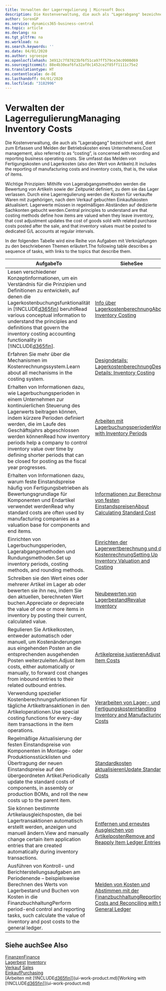 ```yaml
---
title: Verwalten der Lagerregulierung | Microsoft Docs
description: Die Kostenverwaltung, die auch als "Lagerabgang" bezeichnet wird, dient zum Erfassen und Melden der Betriebskosten eines Unternehmens. Sie umfasst das Melden von Fertigungskosten und Lagerkosten (also den Wert von Artikeln).
author: SorenGP
ms.service: dynamics365-business-central
ms.topic: article
ms.devlang: na
ms.tgt_pltfrm: na
ms.workload: na
ms.search.keywords: ''
ms.date: 04/01/2020
ms.author: sgroespe
ms.openlocfilehash: 34912c7f87823bf6f51ca97ff579ce34c0900d69
ms.sourcegitcommit: 88e4b30eaf6fa32af0c1452ce2f85ff1111c75e2
ms.translationtype: HT
ms.contentlocale: de-DE
ms.lasthandoff: 04/01/2020
ms.locfileid: "3182996"
---
```

# <a name="managing-inventory-costs"></a><span data-ttu-id="faa23-104">Verwalten der Lagerregulierung</span><span class="sxs-lookup"><span data-stu-id="faa23-104">Managing Inventory Costs</span></span>
<span data-ttu-id="faa23-105">Die Kostenverwaltung, die auch als "Lagerabgang" bezeichnet wird, dient zum Erfassen und Melden der Betriebskosten eines Unternehmens.</span><span class="sxs-lookup"><span data-stu-id="faa23-105">Cost management, also referred to as “costing”, is concerned with recording and reporting business operating costs.</span></span> <span data-ttu-id="faa23-106">Sie umfasst das Melden von Fertigungskosten und Lagerkosten (also den Wert von Artikeln).</span><span class="sxs-lookup"><span data-stu-id="faa23-106">It includes the reporting of manufacturing costs and inventory costs, that is, the value of items.</span></span>   

<span data-ttu-id="faa23-107">Wichtige Prinzipien: Mithilfe von Lagerabgangsmethoden werden die Bewertung von Artikeln sowie der Zeitpunkt definiert, zu dem sie das Lager verlassen. Durch eine Lagerregulierung werden die Kosten für verkaufte Waren mit zugehörigen, nach dem Verkauf gebuchten Einkaufskosten aktualisiert. Lagerwerte müssen in regelmäßigen Abständen auf dedizierte Sachkonten gebucht werden.</span><span class="sxs-lookup"><span data-stu-id="faa23-107">Central principles to understand are that costing methods define how items are valued when they leave inventory, that cost adjustment updates the cost of goods sold with related purchase costs posted after the sale, and that inventory values must be posted to dedicated G/L accounts at regular intervals.</span></span>

<span data-ttu-id="faa23-108">In der folgenden Tabelle wird eine Reihe von Aufgaben mit Verknüpfungen zu den beschriebenen Themen erläutert.</span><span class="sxs-lookup"><span data-stu-id="faa23-108">The following table describes a sequence of tasks, with links to the topics that describe them.</span></span>

|<span data-ttu-id="faa23-109">**Aufgabe**</span><span class="sxs-lookup"><span data-stu-id="faa23-109">**To**</span></span>|<span data-ttu-id="faa23-110">**Siehe**</span><span class="sxs-lookup"><span data-stu-id="faa23-110">**See**</span></span>|  
|------------|-------------|  
|<span data-ttu-id="faa23-111">Lesen verschiedener Konzeptinformationen, um ein Verständnis für die Prinzipien und Definitionen zu entwickeln, auf denen die Lagerkostenbuchungsfunktionalität in [!INCLUDE[d365fin](includes/d365fin_md.md)] beruht</span><span class="sxs-lookup"><span data-stu-id="faa23-111">Read various conceptual information to understand the principles and definitions that govern the inventory costing accounting functionality in [!INCLUDE[d365fin](includes/d365fin_md.md)].</span></span>|[<span data-ttu-id="faa23-112">Info über Lagerkostenberechnung</span><span class="sxs-lookup"><span data-stu-id="faa23-112">About Inventory Costing</span></span>](finance-learn-about-costing.md)|  
|<span data-ttu-id="faa23-113">Erfahren Sie mehr über die Mechanismen im Kostenrechnungssystem.</span><span class="sxs-lookup"><span data-stu-id="faa23-113">Learn about all mechanisms in the costing system.</span></span>|[<span data-ttu-id="faa23-114">Designdetails: Lagerkostenberechnung</span><span class="sxs-lookup"><span data-stu-id="faa23-114">Design Details: Inventory Costing</span></span>](design-details-inventory-costing.md)|
|<span data-ttu-id="faa23-115">Erhalten von Informationen dazu, wie Lagerbuchungsperioden in einem Unternehmen zur kontinuierlichen Steuerung des Lagerwerts beitragen können, indem kürzere Perioden definiert werden, die im Laufe des Geschäftsjahrs abgeschlossen werden können</span><span class="sxs-lookup"><span data-stu-id="faa23-115">Read how inventory periods help a company to control inventory value over time by defining shorter periods that can be closed for posting as the fiscal year progresses.</span></span>|[<span data-ttu-id="faa23-116">Arbeiten mit Lagerbuchungsperioden</span><span class="sxs-lookup"><span data-stu-id="faa23-116">Work with Inventory Periods</span></span>](finance-how-to-work-with-inventory-periods.md)|
|<span data-ttu-id="faa23-117">Erhalten von Informationen dazu, warum feste Einstandspreise häufig von Fertigungsbetrieben als Bewertungsgrundlage für Komponenten und Endartikel verwendet werden</span><span class="sxs-lookup"><span data-stu-id="faa23-117">Read why standard costs are often used by manufacturing companies as a valuation base for components and end items.</span></span>|[<span data-ttu-id="faa23-118">Informationen zur Berechnung von festen Einstandspreisen</span><span class="sxs-lookup"><span data-stu-id="faa23-118">About Calculating Standard Cost</span></span>](finance-about-calculating-standard-cost.md)|
|<span data-ttu-id="faa23-119">Einrichten von Lagerbuchungsperioden, Lagerabgangsmethoden und Rundungsmethoden.</span><span class="sxs-lookup"><span data-stu-id="faa23-119">Set up inventory periods, costing methods, and rounding methods.</span></span>|[<span data-ttu-id="faa23-120">Einrichten der Lagerwertberechnung und der Kostenrechnung</span><span class="sxs-lookup"><span data-stu-id="faa23-120">Setting Up Inventory Valuation and Costing</span></span>](finance-set-up-inventory-valuation-and-costing.md)|
|<span data-ttu-id="faa23-121">Schreiben sie den Wert eines oder mehrerer Artikel im Lager ab oder bewerten sie ihn neu, indem Sie den aktuellen, berechneten Wert buchen.</span><span class="sxs-lookup"><span data-stu-id="faa23-121">Appreciate or depreciate the value of one or more items in inventory by posting their current, calculated value.</span></span>|[<span data-ttu-id="faa23-122">Neubewerten von Lagerbestand</span><span class="sxs-lookup"><span data-stu-id="faa23-122">Revalue Inventory</span></span>](inventory-how-revalue-inventory.md)|
|<span data-ttu-id="faa23-123">Regulieren Sie Artikelkosten, entweder automatisch oder manuell, um Kostenänderungen aus eingehenden Posten an die entsprechenden ausgehenden Posten weiterzuleiten.</span><span class="sxs-lookup"><span data-stu-id="faa23-123">Adjust item costs, either automatically or manually, to forward cost changes from inbound entries to their related outbound entries.</span></span>|[<span data-ttu-id="faa23-124">Artikelpreise justieren</span><span class="sxs-lookup"><span data-stu-id="faa23-124">Adjust Item Costs</span></span>](inventory-how-adjust-item-costs.md)|
|<span data-ttu-id="faa23-125">Verwendung spezieller Kostenberechnungsfunktionen für tägliche Artikeltransaktionen in den Artikeloperationen.</span><span class="sxs-lookup"><span data-stu-id="faa23-125">Use special costing functions for every-day item transactions in the item operations.</span></span>|[<span data-ttu-id="faa23-126">Verarbeiten von Lager- und Fertigungskosten</span><span class="sxs-lookup"><span data-stu-id="faa23-126">Handling Inventory and Manufacturing Costs</span></span>](finance-handle-inventory-and-manufacturing-costs.md)|  
|<span data-ttu-id="faa23-127">Regelmäßige Aktualisierung der festen Einstandspreise von Komponenten in Montage- oder Produktionsstücklisten und Übertragung der neuen Einstandspreise auf den übergeordneten Artikel.</span><span class="sxs-lookup"><span data-stu-id="faa23-127">Periodically update the standard costs of components, in assembly or production BOMs, and roll the new costs up to the parent item.</span></span>|[<span data-ttu-id="faa23-128">Standardkosten aktualisieren</span><span class="sxs-lookup"><span data-stu-id="faa23-128">Update Standard Costs</span></span>](finance-how-to-update-standard-costs.md)|
|<span data-ttu-id="faa23-129">Sie können bestimmte Artikelausgleichsposten, die bei Lagertransaktionen automatisch erstellt werden, anzeigen und manuell ändern.</span><span class="sxs-lookup"><span data-stu-id="faa23-129">View and manually change certain item application entries that are created automatically during inventory transactions.</span></span>|[<span data-ttu-id="faa23-130">Entfernen und erneutes Ausgleichen von Artikelposten</span><span class="sxs-lookup"><span data-stu-id="faa23-130">Remove and Reapply Item Ledger Entries</span></span>](finance-how-to-remove-and-reapply-item-entries.md)|
|<span data-ttu-id="faa23-131">Ausführen von Kontroll- und Berichterstellungsaufgaben am Periodenende – beispielsweise Berechnen des Werts von Lagerbestand und Buchen von Kosten in die Finanzbuchhaltung</span><span class="sxs-lookup"><span data-stu-id="faa23-131">Perform period-end control and reporting tasks, such calculate the value of inventory and post costs to the general ledger.</span></span>|[<span data-ttu-id="faa23-132">Melden von Kosten und Abstimmen mit der Finanzbuchhaltung</span><span class="sxs-lookup"><span data-stu-id="faa23-132">Reporting Costs and Reconciling with the General Ledger</span></span>](finance-report-costs-and-reconcile-with-the-general-ledger.md)|

## <a name="see-also"></a><span data-ttu-id="faa23-133">Siehe auch</span><span class="sxs-lookup"><span data-stu-id="faa23-133">See Also</span></span>  
 [<span data-ttu-id="faa23-134">Finanzen</span><span class="sxs-lookup"><span data-stu-id="faa23-134">Finance</span></span>](finance.md)  
 <span data-ttu-id="faa23-135">[Lagerbest](inventory-manage-inventory.md) </span><span class="sxs-lookup"><span data-stu-id="faa23-135">[Inventory](inventory-manage-inventory.md) </span></span>  
 <span data-ttu-id="faa23-136">[Verkauf](sales-manage-sales.md) </span><span class="sxs-lookup"><span data-stu-id="faa23-136">[Sales](sales-manage-sales.md) </span></span>  
 [<span data-ttu-id="faa23-137">Einkauf</span><span class="sxs-lookup"><span data-stu-id="faa23-137">Purchasing</span></span>](purchasing-manage-purchasing.md)  
 <span data-ttu-id="faa23-138">[Arbeiten mit [!INCLUDE[d365fin](includes/d365fin_md.md)]](ui-work-product.md)</span><span class="sxs-lookup"><span data-stu-id="faa23-138">[Working with [!INCLUDE[d365fin](includes/d365fin_md.md)]](ui-work-product.md)</span></span>
